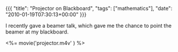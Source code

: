 {{{
  "title": "Projector on Blackboard",
  "tags": ["mathematics"],
  "date": "2010-01-19T07:30:13+00:00"
}}}

  <p>I recently gave a beamer talk, which gave me the chance to point the beamer at my blackboard.</p>

<%= movie('projector.m4v' ) %>

